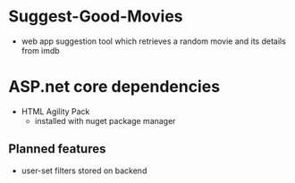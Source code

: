 # Suggest-Good-Movies
- web app suggestion tool which retrieves a random movie and its details from imdb

# ASP.net core dependencies
- HTML Agility Pack
	- installed with nuget package manager
	
## Planned features
- user-set filters stored on backend


